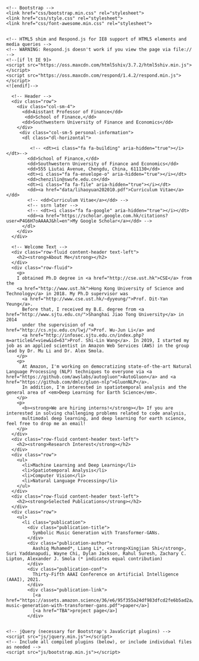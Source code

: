 <html lang="en">
   <head>
    <meta charset="utf-8">
    <meta http-equiv="X-UA-Compatible" content="IE=edge">
    <meta name="viewport" content="width=device-width, initial-scale=1">
    <!-- The above 3 meta tags *must* come first in the head; any other head content must come *after* these tags -->
     <!-- <link rel="shortcut icon" type="jpg" href="image/uibe.jpg" /><title>Haoyuan Li | UIBE</title> -->

    <!-- Bootstrap -->
    <link href="css/bootstrap.min.css" rel="stylesheet">
    <link href="css/style.css" rel="stylesheet">
    <link href="css/font-awesome.min.css" rel="stylesheet">


    <!-- HTML5 shim and Respond.js for IE8 support of HTML5 elements and media queries -->
    <!-- WARNING: Respond.js doesn't work if you view the page via file:// -->
    <!--[if lt IE 9]>
    <script src="https://oss.maxcdn.com/html5shiv/3.7.2/html5shiv.min.js"></script>
    <script src="https://oss.maxcdn.com/respond/1.4.2/respond.min.js"></script>
    <![endif]-->
  </head>
  
  <body>
    <div class="container" id="container">
    
      <!-- Header -->
      <div class="row">
        <div class="col-sm-4">
          <dd>Aisstant Professor of Finance</dd>
           <dd>School of Finance,</dd>
          <dd>Southwestern University of Finance and Economics</dd>
        </div>
         <div class="col-sm-5 personal-information">
          <dl class="dl-horizontal">
     
             <!-- <dt><i class="fa fa-building" aria-hidden="true"></i></dt>-->
            <dd>School of Finance,</dd>
            <dd>Southwestern University of Finance and Economics</dd>
            <dd>555 Liutai Avenue, Chengdu, China, 611130</dd>
            <dt><i class="fa fa-envelope-o" aria-hidden="true"></i></dt>
            <dd>chenzilin@swufe.edu.cn</dd>
            <dt><i class="fa fa-file" aria-hidden="true"></i></dt>
            <dd><a href="data/lihaoyuan202010.pdf">Curriculum Vitae</a></dd>
            <!-- <dd>Curriculum Vitae</a></dd> -->
            <!-- ssrn later -->
            <!-- <dt><i class="fa fa-google" aria-hidden="true"></i></dt>
            <dd><a href="https://scholar.google.com.hk/citations?user=P4G6H7oAAAAJ&hl=en">My Google Scholar</a></dd> -->
          </dl>
        </div>
      </div>

      <!-- Welcome Text -->
      <div class="row-fluid content-header text-left">
        <h2><strong>About Me</strong></h2>
      </div>
      <div class="row-fluid">
        <p>
        I obtained Ph.D degree in <a href="http://cse.ust.hk">CSE</a> from the
        <a href="http://www.ust.hk">Hong Kong University of Science and Technology</a> in 2018. My Ph.D supervisor was
          <a href="http://www.cse.ust.hk/~dyyeung/">Prof. Dit-Yan Yeung</a>.
          Before that, I received my B.E. degree from <a href="http://www.sjtu.edu.cn/">Shanghai Jiao Tong University</a> in 2014
          under the supervision of <a href="http://cs.nju.edu.cn/lwj/">Prof. Wu-Jun Li</a> and
          <a href="http://infosec.sjtu.edu.cn/index.php?m=article&f=view&id=63">Prof. Shi-Lin Wang</a>. In 2019, I started my job as an applied scientist in Amazon Web Services (AWS) in the group lead by Dr. Mu Li and Dr. Alex Smola.
        </p>
        <p>
          At Amazon, I'm working on democratizing state-of-the-art Natural Language Processing (NLP) techniques to everyone via <a href="https://github.com/awslabs/autogluon">AutoGluon</a> and <a href="https://github.com/dmlc/gluon-nlp">GluonNLP</a>.
          In addition, I'm interested in spatiotemporal analysis and the general area of <em>Deep Learning for Earth Science</em>.
        </p>
        <p>
          <b><strong>We are hiring interns!</strong></b> If you are interested in solving challenging problems related to code analysis,
          multimodal deep learning, and deep learning for earth science, feel free to drop me an email!
        </p>
      </div>
      <div class="row-fluid content-header text-left">
        <h2><strong>Research Interest</strong></h2>
      </div>
      <div class="row">
        <ul>
          <li>Machine Learning and Deep Learning</li>
          <li>Spatiotemporal Analysis</li>
          <li>Computer Vision</li>
          <li>Natural Language Processing</li>
        </ul>
      </div>
      <div class="row-fluid content-header text-left">
        <h2><strong>Selected Publications</strong></h2>
      </div>
      <div class="row">
        <ul>
          <li class="publication">
            <div class="publication-title">
              Symbolic Music Generation with Transformer-GANs.
            </div>
            <div class="publication-author">
              Aashiq Muhamed*, Liang Li*, <strong>Xingjian Shi</strong>, Suri Yaddanapudi, Wayne Chi, Dylan Jackson, Rahul Suresh, Zachary C. Lipton, Alexander J. Smola (* indicates equal contribution)
            </div>
            <div class="publication-conf">
              Thirty-Fifth AAAI Conference on Artificial Intelligence (AAAI), 2021.
            </div>
            <div class="publication-link">
              [<a href="https://assets.amazon.science/36/e6/95f355a24df983dfcd2fe6b5ad2a/symbolic-music-generation-with-transformer-gans.pdf">paper</a>]
              [<a href="TBA">project page</a>]
            </div>
         

    <!-- jQuery (necessary for Bootstrap's JavaScript plugins) -->
    <script src="js/jquery.min.js"></script>
    <!-- Include all compiled plugins (below), or include individual files as needed -->
    <script src="js/bootstrap.min.js"></script>
  </body>
</html>
